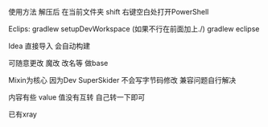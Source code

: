 
使用方法
解压后 在当前文件夹 shift 右键空白处打开PowerShell

Eclips: 
gradlew setupDevWorkspace (如果不行在前面加上./)
gradlew eclipse


Idea 直接导入 会自动构建


可随意更改 魔改 改名等 做base 

Mixin为核心
因为Dev SuperSkider 不会写字节码修改
兼容问题自行解决


内容有些 value 值没有互转 自己转一下即可 

已有xray
